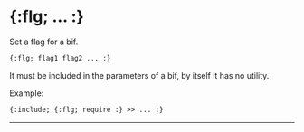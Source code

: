 {:flg; ... :}
=============

Set a flag for a bif.

```html
{:flg; flag1 flag2 ... :}
```

It must be included in the parameters of a bif, by itself it has no utility.

Example:

```html
{:include; {:flg; require :} >> ... :}
```

---
